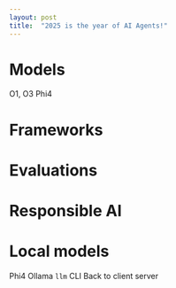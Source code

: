 ```yaml
---
layout: post
title:  "2025 is the year of AI Agents!"
---
```


# Models

O1, O3
Phi4

# Frameworks

# Evaluations

# Responsible AI 

# Local models

Phi4
Ollama
```llm``` CLI
Back to client server

